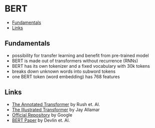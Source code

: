 # BERT

<!-- START doctoc generated TOC please keep comment here to allow auto update -->
<!-- DON'T EDIT THIS SECTION, INSTEAD RE-RUN doctoc TO UPDATE -->

- [Fundamentals](#fundamentals)
- [Links](#links)

<!-- END doctoc generated TOC please keep comment here to allow auto update -->

## Fundamentals

- possibility for transfer learning and benefit from pre-trained model
- BERT is made out of transformers without recurrence (RNNs)
- BERT has its own tokenizer and a fixed vocabulary with 30k tokens
- breaks down unknown words into subword tokens
- one BERT token (word embedding) has 768 features

## Links

- [The Annotated Transformer](http://nlp.seas.harvard.edu/2018/04/03/attention.html) by Rush et. Al.
- [The Illustrated Transformer](http://jalammar.github.io/illustrated-transformer/) by Jay Allamar
- [Official Repository](https://github.com/google-research/bert) by Google
- [BERT Paper](https://arxiv.org/pdf/1810.04805.pdf) by Devlin et. Al.
